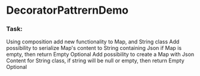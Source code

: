 # DecoratorPattrernDemo

### Task:
Using composition add new functionality to Map, and String class
Add possibility to serialize Map's content to String containing Json if Map is empty, then return Empty Optional
Add possibility to create a Map with Json Content for String class, if string will be null or empty, then return Empty Optional
